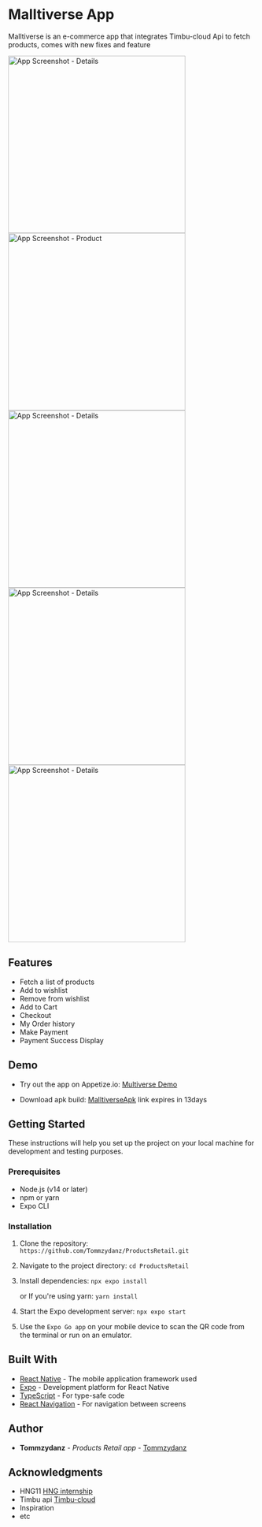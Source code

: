 # Malltiverse App

Malltiverse is an e-commerce app that integrates Timbu-cloud Api to fetch products, comes with new fixes and feature

  <img src="assets/screenshots/productlist.png" alt="App Screenshot - Details" width="360"/>
  <img src="assets/screenshots/cart.png" alt="App Screenshot - Product" width="360"/>
  <img src="assets/screenshots/checkout2.png" alt="App Screenshot - Details" width="360"/>
  <img src="assets/screenshots/payment.png" alt="App Screenshot - Details" width="360"/>
  <img src="assets/screenshots/paymentsuccess.png" alt="App Screenshot - Details" width="360"/>

## Features

- Fetch a list of products
- Add to wishlist
- Remove from wishlist
- Add to Cart
- Checkout
- My Order history
- Make Payment
- Payment Success Display

## Demo

- Try out the app on Appetize.io: [Multiverse Demo](https://appetize.io/app/b_4jnf46r6zld7m53ff273viikpe)

- Download apk build: [MalltiverseApk](https://expo.dev/accounts/tommzydanz/projects/Malltiverse/builds/84e88d8e-32db-4ead-8650-9f10d35d6ab4) link expires in 13days

## Getting Started

These instructions will help you set up the project on your local machine for development and testing purposes.

### Prerequisites

- Node.js (v14 or later)
- npm or yarn
- Expo CLI

### Installation

1. Clone the repository: 
   `https://github.com/Tommzydanz/ProductsRetail.git`

2. Navigate to the project directory: 
   `cd ProductsRetail`

3. Install dependencies: `npx expo install`

   or If you're using yarn: `yarn install`

4. Start the Expo development server:
   `npx expo start`

5. Use the `Expo Go app` on your mobile device to scan the QR code from the terminal or run on an emulator.


## Built With

- [React Native](https://reactnative.dev/) - The mobile application framework used
- [Expo](https://expo.dev/) - Development platform for React Native
- [TypeScript](https://www.typescriptlang.org/) - For type-safe code
- [React Navigation](https://reactnavigation.org/) - For navigation between screens


## Author

- **Tommzydanz** - *Products Retail app* - [Tommzydanz](https://github.com/Tommzydanz)


## Acknowledgments

- HNG11 [HNG internship](https://hng.tech/internship)
- Timbu api [Timbu-cloud](https://app.timbu.cloud)
- Inspiration
- etc
